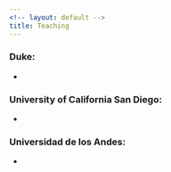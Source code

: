 ```yaml
---
<!-- layout: default -->
title: Teaching
---
```


### Duke:
  -

### University of California San Diego:
  -

### Universidad de los Andes:
  -

